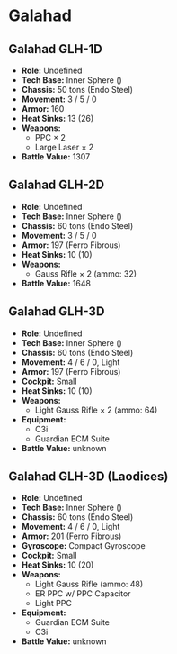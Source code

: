 # Galahad
## Galahad GLH-1D
- **Role:** Undefined
- **Tech Base:** Inner Sphere ()
- **Chassis:** 50 tons (Endo Steel)
- **Movement:** 3 / 5 / 0
- **Armor:** 160
- **Heat Sinks:** 13 (26)
- **Weapons:**
  - PPC × 2
  - Large Laser × 2
- **Battle Value:** 1307

## Galahad GLH-2D
- **Role:** Undefined
- **Tech Base:** Inner Sphere ()
- **Chassis:** 60 tons (Endo Steel)
- **Movement:** 3 / 5 / 0
- **Armor:** 197 (Ferro Fibrous)
- **Heat Sinks:** 10 (10)
- **Weapons:**
  - Gauss Rifle × 2 (ammo: 32)
- **Battle Value:** 1648

## Galahad GLH-3D
- **Role:** Undefined
- **Tech Base:** Inner Sphere ()
- **Chassis:** 60 tons (Endo Steel)
- **Movement:** 4 / 6 / 0, Light
- **Armor:** 197 (Ferro Fibrous)
- **Cockpit:** Small
- **Heat Sinks:** 10 (10)
- **Weapons:**
  - Light Gauss Rifle × 2 (ammo: 64)
- **Equipment:**
  - C3i
  - Guardian ECM Suite
- **Battle Value:** unknown

## Galahad GLH-3D (Laodices)
- **Role:** Undefined
- **Tech Base:** Inner Sphere ()
- **Chassis:** 60 tons (Endo Steel)
- **Movement:** 4 / 6 / 0, Light
- **Armor:** 201 (Ferro Fibrous)
- **Gyroscope:** Compact Gyroscope
- **Cockpit:** Small
- **Heat Sinks:** 10 (20)
- **Weapons:**
  - Light Gauss Rifle (ammo: 48)
  - ER PPC w/ PPC Capacitor
  - Light PPC
- **Equipment:**
  - Guardian ECM Suite
  - C3i
- **Battle Value:** unknown

